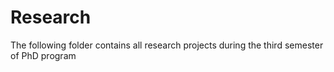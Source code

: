 # Research

The following folder contains all research projects during the third semester of PhD program

